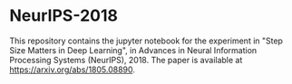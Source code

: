 # NeurIPS-2018
This repository contains the jupyter notebook for the experiment in "Step Size Matters in Deep Learning", in Advances in Neural Information Processing Systems (NeurIPS), 2018. The paper is available at https://arxiv.org/abs/1805.08890.
